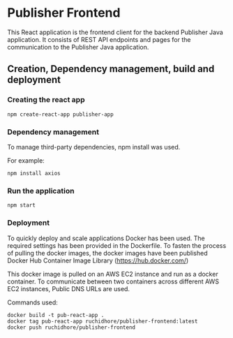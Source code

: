 # Publisher Frontend

This React application is the frontend client for the backend Publisher Java application. It consists of REST API endpoints and pages for the communication to the Publisher Java application.

## Creation, Dependency management, build and deployment

### Creating the react app

```
npm create-react-app publisher-app
```

### Dependency management

To manage third-party dependencies, npm install was used.

For example:

```
npm install axios
```

### Run the application

```
npm start
```

### Deployment

To quickly deploy and scale applications Docker has been used. The required settings has been provided in the Dockerfile. To fasten the process of pulling the docker images, the docker images have been published Docker Hub Container Image Library (https://hub.docker.com/)

This docker image is pulled on an AWS EC2 instance and run as a docker container. To communicate between two containers across different AWS EC2 instances, Public DNS URLs are used.

Commands used:

```
docker build -t pub-react-app .
docker tag pub-react-app ruchidhore/publisher-frontend:latest
docker push ruchidhore/publisher-frontend
```
